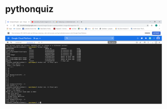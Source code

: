# pythonquiz
![alt text](https://github.com/lokendraporwal/pythonquiz/blob/master/Compute%20Engine%20-%20quiz%20-%20Google%20Cloud%20Platform%20-%20Google%20Chrome%2023-08-2019%2010_13_13.png)
